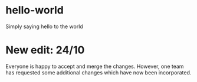 # hello-world
Simply saying hello to the world

# New edit: 24/10
Everyone is happy to accept and merge the changes. However, one team has requested some additional changes which have now been incorporated. 

